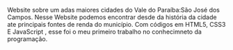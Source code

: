 Website sobre um adas maiores cidades do Vale do Paraíba:São José dos Campos.
Nesse Website podemos encontrar desde da história da cidade ate  principais fontes de renda do município.
Com códigos em HTML5, CSS3 E JavaScript , esse foi o meu primeiro trabalho no conhecimneto da programação.
